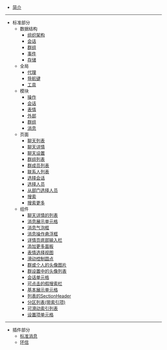 * [简介](README)

---

* 标准部分
  * 数据结构
    * [组织架构](struct/Organization)
    * [会话](struct/Conversation)
    * [群组](struct/Group)
    * [事件](struct/Event)
    * [存储](struct/Storage)
  * 全局
    * [代理](global/Delegate)
    * [导航键](global/PageKey)
    * [工具](global/Util)
  * 模块
    * [操作](model/Action)
    * [会话](model/Conversation)
    * [表情](model/Emoji)
    * [外部](model/External)
    * [群组](model/Group)
    * [消息](model/Message)
  * 页面
    * [聊天列表](page/ChatList)
    * [聊天详情](page/ChatDetail)
    * [聊天设置](page/ChatSetting)
    * [群组列表](page/GroupList)
    * [群成员列表](page/GroupMembers)
    * [联系人列表](page/ContactList)
    * [选择会话](page/ChooseConversation)
    * [选择人员](page/ChooseUser)
    * [从部门选择人员](page/ChooseUserFromOrg)
    * [搜索](page/Search)
    * [搜索更多](page/SearchList)
  * 组件
    * [聊天详情的列表](component/DetailListView)
    * [消息展示单元格](component/BaseMessage)
    * [消息气泡框](component/MessageBubble)
    * [消息操作悬浮框](component/MessageMenu)
    * [详情页底部输入栏](component/BottomBar)
    * [添加更多面板](component/MoreBoard)
    * [表情选择视图](component/EmojiPickView)
    * [滑动控制圆点](component/SegmentControl)
    * [群或个人的头像图片](component/AvatarImage)
    * [群设置中的头像列表](component/AvatarList)
    * [会话单元格](component/ConversationCell)
    * [可点击的假搜索栏](component/FakeSearchBar)
    * [基本展示单元格](component/ListCell)
    * [列表的SectionHeader](component/SectionHeader)
    * [分区列表(带索引项)](component/SeekBarSectionList)
    * [可滑动索引列表](component/SelectList)
    * [设置项单元格](component/SettingItem)

---

* 插件部分
  * [标准消息](plugin/PluginMessage)
  * [环信](plugin/PluginEasemob)